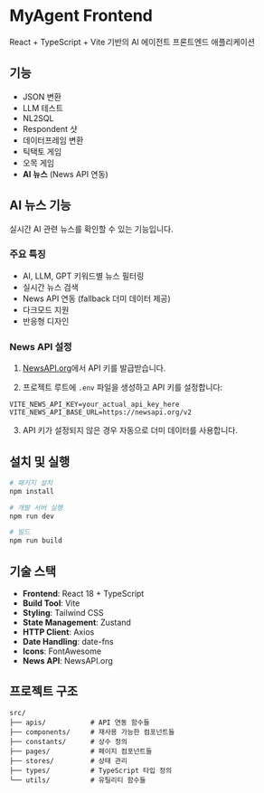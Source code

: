 # MyAgent Frontend

React + TypeScript + Vite 기반의 AI 에이전트 프론트엔드 애플리케이션

## 기능

- JSON 변환
- LLM 테스트
- NL2SQL
- Respondent 샷
- 데이터프레임 변환
- 틱택토 게임
- 오목 게임
- **AI 뉴스** (News API 연동)

## AI 뉴스 기능

실시간 AI 관련 뉴스를 확인할 수 있는 기능입니다.

### 주요 특징
- AI, LLM, GPT 키워드별 뉴스 필터링
- 실시간 뉴스 검색
- News API 연동 (fallback 더미 데이터 제공)
- 다크모드 지원
- 반응형 디자인

### News API 설정

1. [NewsAPI.org](https://newsapi.org/)에서 API 키를 발급받습니다.

2. 프로젝트 루트에 `.env` 파일을 생성하고 API 키를 설정합니다:

```env
VITE_NEWS_API_KEY=your_actual_api_key_here
VITE_NEWS_API_BASE_URL=https://newsapi.org/v2
```

3. API 키가 설정되지 않은 경우 자동으로 더미 데이터를 사용합니다.

## 설치 및 실행

```bash
# 패키지 설치
npm install

# 개발 서버 실행
npm run dev

# 빌드
npm run build
```

## 기술 스택

- **Frontend**: React 18 + TypeScript
- **Build Tool**: Vite
- **Styling**: Tailwind CSS
- **State Management**: Zustand
- **HTTP Client**: Axios
- **Date Handling**: date-fns
- **Icons**: FontAwesome
- **News API**: NewsAPI.org

## 프로젝트 구조

```
src/
├── apis/           # API 연동 함수들
├── components/     # 재사용 가능한 컴포넌트들
├── constants/      # 상수 정의
├── pages/          # 페이지 컴포넌트들
├── stores/         # 상태 관리
├── types/          # TypeScript 타입 정의
└── utils/          # 유틸리티 함수들
```
